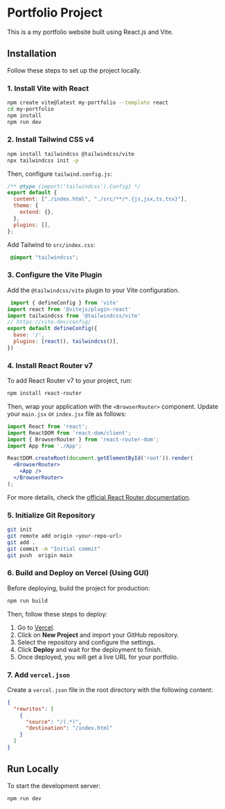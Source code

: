  # Portfolio Project

This is a my portfolio website built using React.js and Vite.

## Installation

Follow these steps to set up the project locally.

### 1. Install Vite with React
```sh
npm create vite@latest my-portfolio --template react
cd my-portfolio
npm install
npm run dev
```

### 2. Install Tailwind CSS v4
```sh
npm install tailwindcss @tailwindcss/vite
npx tailwindcss init -p
```
Then, configure `tailwind.config.js`:
```js
/** @type {import('tailwindcss').Config} */
export default {
  content: ["./index.html", "./src/**/*.{js,jsx,ts,tsx}"],
  theme: {
    extend: {},
  },
  plugins: [],
};
```
Add Tailwind to `src/index.css`:
```css
 @import "tailwindcss";
```

### 3. Configure the Vite Plugin
Add the `@tailwindcss/vite` plugin to your Vite configuration.
```js
 import { defineConfig } from 'vite'
import react from '@vitejs/plugin-react'
import tailwindcss from '@tailwindcss/vite'
// https://vite.dev/config/
export default defineConfig({
  base: '/',
  plugins: [react(), tailwindcss()],
})
```
### 4. Install React Router v7

To add React Router v7 to your project, run:
```sh
npm install react-router
```
Then, wrap your application with the `<BrowserRouter>` component. Update your `main.jsx` or `index.jsx` file as follows:
```jsx
import React from 'react';
import ReactDOM from 'react-dom/client';
import { BrowserRouter } from 'react-router-dom';
import App from './App';

ReactDOM.createRoot(document.getElementById('root')).render(
  <BrowserRouter>
    <App />
  </BrowserRouter>
);
```
For more details, check the [official React Router documentation]( https://reactrouter.com/start/library/installation).



### 5. Initialize Git Repository
```sh
git init
git remote add origin <your-repo-url>
git add .
git commit -m "Initial commit"
git push  origin main
```

 ### 6. Build and Deploy on Vercel (Using GUI)

Before deploying, build the project for production:
```sh
npm run build
```

Then, follow these steps to deploy:
1. Go to [Vercel](https://vercel.com/).
2. Click on **New Project** and import your GitHub repository.
3. Select the repository and configure the settings.
4. Click **Deploy** and wait for the deployment to finish.
5. Once deployed, you will get a live URL for your portfolio.


### 7. Add `vercel.json`
Create a `vercel.json` file in the root directory with the following content:
```json
{
  "rewrites": [
    {
      "source": "/(.*)",
      "destination": "/index.html"
    }
  ]
}
```
## Run Locally
To start the development server:
```sh
npm run dev
```
 

